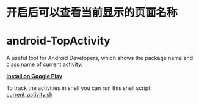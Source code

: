 # 开启后可以查看当前显示的页面名称
# android-TopActivity
A useful tool for Android Developers, which shows the package name and class name of current activity.

**[Install on Google Play](https://play.google.com/store/apps/details?id=com.willme.topactivity)**

To track the activities in shell you can run this shell script: [current_activity.sh](https://gist.github.com/109021017/43e7f5ad1361ad9caa3e)
